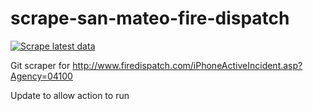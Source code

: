# scrape-san-mateo-fire-dispatch

[![Scrape latest data](https://github.com/wiebecoding/scrape-san-mateo-fire-dispatch/actions/workflows/scrape.yml/badge.svg)](https://github.com/wiebecoding/scrape-san-mateo-fire-dispatch/actions/workflows/scrape.yml)

Git scraper for http://www.firedispatch.com/iPhoneActiveIncident.asp?Agency=04100

Update to allow action to run
